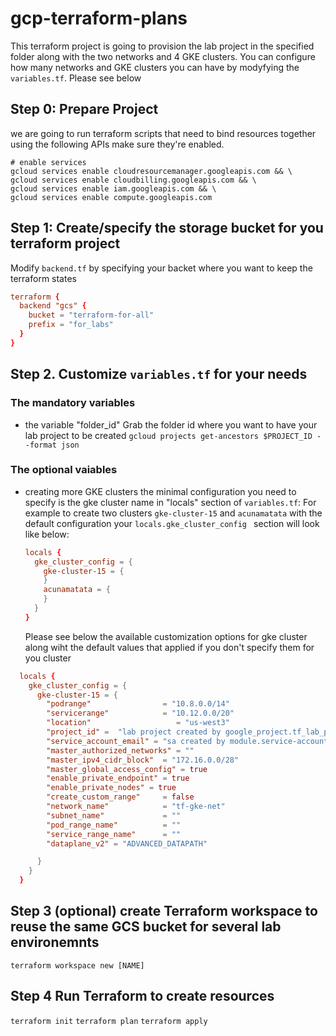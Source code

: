 # gcp-terraform-plans

This terraform project is going to provision the lab project in the specified folder along with the two networks and 4  GKE clusters.
You can configure how many networks and GKE clusters you can have by modyfying the `variables.tf`. Please see below

## Step 0: Prepare Project

we are going to run terraform scripts that need to bind resources together using the following APIs make sure they're enabled.

```shell
# enable services
gcloud services enable cloudresourcemanager.googleapis.com && \
gcloud services enable cloudbilling.googleapis.com && \
gcloud services enable iam.googleapis.com && \
gcloud services enable compute.googleapis.com
```

## Step 1: Create/specify the storage bucket for you terraform project
 Modify `backend.tf` by specifying your backet where you want to keep the terraform states

  ```conf
  terraform {
    backend "gcs" {
      bucket = "terraform-for-all"
      prefix = "for_labs"
    }
  }
  ```

## Step 2. Customize `variables.tf` for your needs

### The mandatory variables
 - the variable "folder_id"
    Grab the folder id where you want to have your lab project to be created `gcloud projects get-ancestors $PROJECT_ID --format json`

### The optional vaiables
-  creating more GKE clusters
   the minimal configuration you need to specify is the gke cluster name in "locals" section of  `variables.tf`:
   For example to create two clusters `gke-cluster-15` and `acunamatata` with the default configuration your `locals.gke_cluster_config ` section will look like below:
    
    ```conf
    locals {
      gke_cluster_config = {
        gke-cluster-15 = {
        }
        acunamatata = {
        }
      }
    }
   ```

   Please see below the available customization options for gke cluster along wiht the default values that applied if you don't specify them for you cluster

  ```conf
    locals {
      gke_cluster_config = {
        gke-cluster-15 = {
          "podrange"                = "10.8.0.0/14"
          "servicerange"            = "10.12.0.0/20"
          "location"                   = "us-west3"
          "project_id" =  "lab project created by google_project.tf_lab_project.id"
          "service_account_email" = "sa created by module.service-accounts["gke-node-sa"].service_account_email"
          "master_authorized_networks" = ""
          "master_ipv4_cidr_block"  = "172.16.0.0/28"
          "master_global_access_config" = true
          "enable_private_endpoint" = true
          "enable_private_nodes" = true
          "create_custom_range"     = false
          "network_name"            = "tf-gke-net"
          "subnet_name"             = ""
          "pod_range_name"          = ""
          "service_range_name"      = ""
          "dataplane_v2" = "ADVANCED_DATAPATH"

        }
      }
    }
  ```


## Step 3 (optional) create Terraform workspace to reuse the same GCS bucket for several lab environemnts
`terraform workspace new [NAME]`

## Step 4 Run Terraform  to create resources

`terraform init`
`terraform plan`
`terraform apply`
